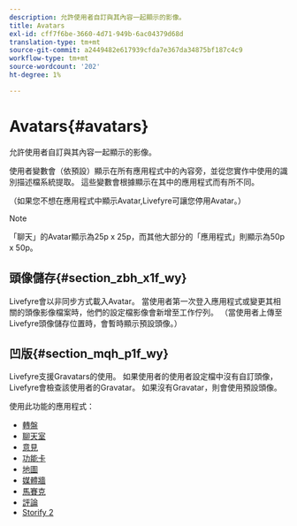 ```yaml
---
description: 允許使用者自訂與其內容一起顯示的影像。
title: Avatars
exl-id: cff7f6be-3660-4d71-949b-6ac04379d68d
translation-type: tm+mt
source-git-commit: a2449482e617939cfda7e367da34875bf187c4c9
workflow-type: tm+mt
source-wordcount: '202'
ht-degree: 1%

---
```


# Avatars{#avatars}

允許使用者自訂與其內容一起顯示的影像。

使用者變數會（依預設）顯示在所有應用程式中的內容旁，並從您實作中使用的識別描述檔系統提取。 這些變數會根據顯示在其中的應用程式而有所不同。

（如果您不想在應用程式中顯示Avatar,Livefyre可讓您停用Avatar。）

>[!NOTE]
>
>「聊天」的Avatar顯示為25p x 25p，而其他大部分的「應用程式」則顯示為50p x 50p。

## 頭像儲存{#section_zbh_x1f_wy}

Livefyre會以非同步方式載入Avatar。 當使用者第一次登入應用程式或變更其相關的頭像影像檔案時，他們的設定檔影像會新增至工作佇列。 （當使用者上傳至Livefyre頭像儲存位置時，會暫時顯示預設頭像。）

## 凹版{#section_mqh_p1f_wy}

Livefyre支援Gravatars的使用。 如果使用者的使用者設定檔中沒有自訂頭像，Livefyre會檢查該使用者的Gravatar。 如果沒有Gravatar，則會使用預設頭像。


使用此功能的應用程式：

* [轉盤](/help/using/c-about-apps/c-carousel-app/c-carousel-app.md#c_carousel_app)
* [聊天室](/help/using/c-about-apps/c-chat-app/c-chat-app.md#c_chat_app)
* [意見](/help/using/c-about-apps/c-comments/c-comments.md)
* [功能卡](/help/using/c-about-apps/c-feature-card-app/c-feature-card-app.md#c_feature_card_app)
* [地圖](/help/using/c-about-apps/c-map-app/c-map-app.md#c_map_app)
* [媒體牆](/help/using/c-about-apps/c-media-wall-app/c-media-wall-app.md#c_media_wall_app)
* [馬賽克](/help/using/c-about-apps/c-mosaic-app/c-mosaic-app.md#c_mosaic_app)
* [評論](/help/using/c-about-apps/c-reviews-app/c-reviews-app.md#c_reviews_app)
* [Storify 2](/help/using/c-about-apps/c-storify2/c-storify2.md#c_storify2)
